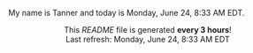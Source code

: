 My name is Tanner and today is Monday, June 24, 8:33 AM EDT.

<p align="center">This <i>README</i> file is generated <b>every 3 hours</b>!</br>Last refresh: Monday, June 24, 8:33 AM EDT<br /></p>
